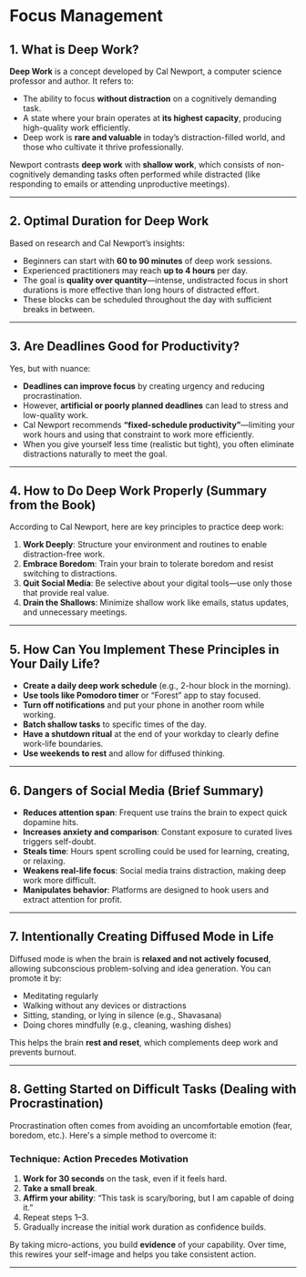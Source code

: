 # Focus Management

## 1. What is Deep Work?

**Deep Work** is a concept developed by Cal Newport, a computer science professor and author. It refers to:

- The ability to focus **without distraction** on a cognitively demanding task.
- A state where your brain operates at **its highest capacity**, producing high-quality work efficiently.
- Deep work is **rare and valuable** in today’s distraction-filled world, and those who cultivate it thrive professionally.

Newport contrasts **deep work** with **shallow work**, which consists of non-cognitively demanding tasks often performed while distracted (like responding to emails or attending unproductive meetings).

---

## 2. Optimal Duration for Deep Work

Based on research and Cal Newport’s insights:

- Beginners can start with **60 to 90 minutes** of deep work sessions.
- Experienced practitioners may reach **up to 4 hours** per day.
- The goal is **quality over quantity**—intense, undistracted focus in short durations is more effective than long hours of distracted effort.
- These blocks can be scheduled throughout the day with sufficient breaks in between.

---

## 3. Are Deadlines Good for Productivity?

Yes, but with nuance:

- **Deadlines can improve focus** by creating urgency and reducing procrastination.
- However, **artificial or poorly planned deadlines** can lead to stress and low-quality work.
- Cal Newport recommends **“fixed-schedule productivity”**—limiting your work hours and using that constraint to work more efficiently.
- When you give yourself less time (realistic but tight), you often eliminate distractions naturally to meet the goal.

---

## 4. How to Do Deep Work Properly (Summary from the Book)

According to Cal Newport, here are key principles to practice deep work:

1. **Work Deeply**: Structure your environment and routines to enable distraction-free work.
2. **Embrace Boredom**: Train your brain to tolerate boredom and resist switching to distractions.
3. **Quit Social Media**: Be selective about your digital tools—use only those that provide real value.
4. **Drain the Shallows**: Minimize shallow work like emails, status updates, and unnecessary meetings.

---

## 5. How Can You Implement These Principles in Your Daily Life?

- **Create a daily deep work schedule** (e.g., 2-hour block in the morning).
- **Use tools like Pomodoro timer** or “Forest” app to stay focused.
- **Turn off notifications** and put your phone in another room while working.
- **Batch shallow tasks** to specific times of the day.
- **Have a shutdown ritual** at the end of your workday to clearly define work-life boundaries.
- **Use weekends to rest** and allow for diffused thinking.

---

## 6. Dangers of Social Media (Brief Summary)

- **Reduces attention span**: Frequent use trains the brain to expect quick dopamine hits.
- **Increases anxiety and comparison**: Constant exposure to curated lives triggers self-doubt.
- **Steals time**: Hours spent scrolling could be used for learning, creating, or relaxing.
- **Weakens real-life focus**: Social media trains distraction, making deep work more difficult.
- **Manipulates behavior**: Platforms are designed to hook users and extract attention for profit.

---

## 7. Intentionally Creating Diffused Mode in Life

Diffused mode is when the brain is **relaxed and not actively focused**, allowing subconscious problem-solving and idea generation. You can promote it by:

- Meditating regularly
- Walking without any devices or distractions
- Sitting, standing, or lying in silence (e.g., Shavasana)
- Doing chores mindfully (e.g., cleaning, washing dishes)

This helps the brain **rest and reset**, which complements deep work and prevents burnout.

---

## 8. Getting Started on Difficult Tasks (Dealing with Procrastination)

Procrastination often comes from avoiding an uncomfortable emotion (fear, boredom, etc.). Here's a simple method to overcome it:

### Technique: Action Precedes Motivation

1. **Work for 30 seconds** on the task, even if it feels hard.
2. **Take a small break**.
3. **Affirm your ability**: “This task is scary/boring, but I am capable of doing it.”
4. Repeat steps 1–3.
5. Gradually increase the initial work duration as confidence builds.

By taking micro-actions, you build **evidence** of your capability. Over time, this rewires your self-image and helps you take consistent action.

---

